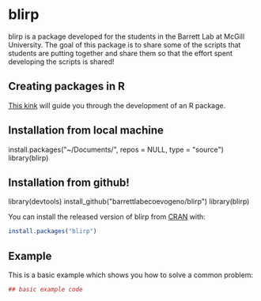 # blirp

blirp is a package developed for the students in the Barrett Lab at McGill University. The goal of this package is to share some of the scripts that students are putting together and share them so that the effort spent developing the scripts is shared! 

## Creating packages in R 
[This kink](https://r-mageddon.netlify.com/post/writing-an-r-package-from-scratch/) will guide you through the development of an R package. 

## Installation from local machine

install.packages("~/Documents/", repos = NULL, type = "source")
library(blirp)

## Installation from github!
library(devtools)
install_github("barrettlabecoevogeno/blirp") 
library(blirp)


You can install the released version of blirp from [CRAN](https://CRAN.R-project.org) with:

``` r
install.packages("blirp")
```

## Example

This is a basic example which shows you how to solve a common problem:

``` r
## basic example code
```


